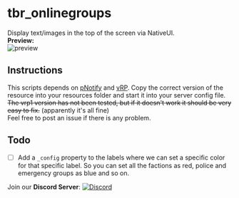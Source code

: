 # tbr_onlinegroups
Display text/images in the top of the screen via NativeUI.  
**Preview:**  
![preview](https://i.imgur.com/0P7SF50l.png)


## Instructions
This scripts depends on [pNotify](https://forum.fivem.net/t/release-pnotify-in-game-js-notifications-using-noty/20659) and [vRP](https://forum.fivem.net/t/release-vrp-framework/22894).
Copy the correct version of the resource into your resources folder and start it into your server config file.  
~~The vrp1 version has not been tested, but if it doesn't work it should be very easy to fix.~~ (apparently it's all fine)   
Feel free to post an issue if there is any problem. 
  
  
## Todo
- [ ] Add a `_config` property to the labels where we can set a specific color for that specific label. So you can set all the factions as red, police and emergency groups as blue and so on.


Join our **Discord Server**: [![Discord](https://discordapp.com/api/guilds/577993482761928734/widget.png?style=shield)](https://discord.gg/f3TsfvD)
